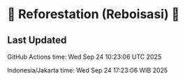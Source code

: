 
# 🌳 Reforestation (Reboisasi) 🌲

## Last Updated

GitHub Actions time: Wed Sep 24 10:23:06 UTC 2025

Indonesia/Jakarta time: Wed Sep 24 17:23:06 WIB 2025
